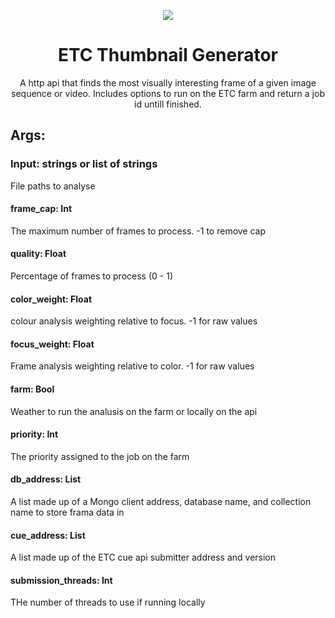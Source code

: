 <p align="center"}>
  <img src="https://pbs.twimg.com/profile_images/1676164710192824320/7kMbNFZG_400x400.jpg">
 </p> 
<h1 align="center">ETC Thumbnail Generator</h1>
<div align="center">
A http api that finds the most visually interesting frame of a given image sequence or video. Includes options to run on the ETC farm and return a job id untill finished.
</div>

## Args:
### Input: strings or list of strings
File paths to analyse
#### frame_cap: Int
The maximum number of frames to process. -1 to remove cap
#### quality: Float
Percentage of frames to process (0 - 1)
#### color_weight: Float
colour analysis weighting relative to focus. -1 for raw values
#### focus_weight: Float
Frame analysis weighting relative to color. -1 for raw values
#### farm: Bool
Weather to run the analusis on the farm or locally on the api
#### priority: Int
The priority assigned to the job on the farm
#### db_address: List
A list made up of a Mongo client address, database name, and collection name to store frama data in
#### cue_address: List
A list made up of the ETC cue api submitter address and version
#### submission_threads: Int
THe number of threads to use if running locally
